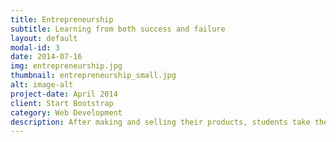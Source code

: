 ```yaml
---
title: Entrepreneurship
subtitle: Learning from both success and failure
layout: default
modal-id: 3
date: 2014-07-16
img: entrepreneurship.jpg
thumbnail: entrepreneurship_small.jpg
alt: image-alt
project-date: April 2014
client: Start Bootstrap
category: Web Development
description: After making and selling their products, students take their feedback to build on their current businesses. Students might improve their products, make customizations with clients, or build websites and partner with local businesses to reach wider audiences.
---
```

